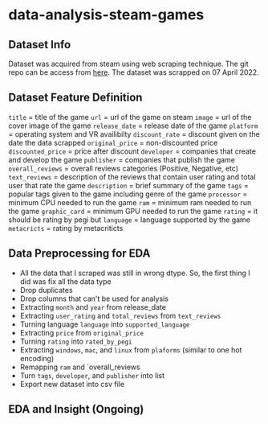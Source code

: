 # data-analysis-steam-games

## Dataset Info

Dataset was acquired from steam using web scraping technique. The git repo can be access from [here](https://github.com/triesonyk/web-scraping-steam-games). The dataset was scrapped on 07 April 2022.

## Dataset Feature Definition

`title` = title of the game
`url` = url of the game on steam
`image` = url of the cover image of the game
`release_date` = release date of the game
`platform` = operating system and VR availibilty
`discount_rate` = discount given on the date the data scrapped
`original_price` = non-discounted price
`discounted_price` = price after discount
`developer` = companies that create and develop the game
`publisher` = companies that publish the game
`overall_reviews` = overall reviews categories (Positive, Negative, etc)
`text_reviews` = description of the reviews that contain user rating and total user that rate the game
`description` = brief summary of the game
`tags` = popular tags given to the game including genre of the game
`processor` = minimum CPU needed to run the game
`ram` = minimum ram needed to run the game
`graphic_card` = minimum GPU needed to run the game
`rating` = it should be rating by pegi but 
`language` = language supported by the game
`metacricts` = rating  by metacriticts

## Data Preprocessing for EDA

- All the data that I scraped was still in wrong dtype. So, the first thing I did was fix all the data type
- Drop duplicates
- Drop columns that can't be used for analysis
- Extracting `month` and `year` from release_date
- Extracting `user_rating` and `total_reviews` from `text_reviews`
- Turning language `language` into `supported_language`
- Extracting `price` from `original_price`
- Turning `rating` into `rated_by_pegi`
- Extracting `windows`, `mac`, and `linux` from `plaforms` (similar to one hot encoding)
- Remapping `ram` and `overall_reviews
- Turn `tags`, `developer`, and `publisher` into list
- Export new dataset into csv file

## EDA and Insight (Ongoing)

